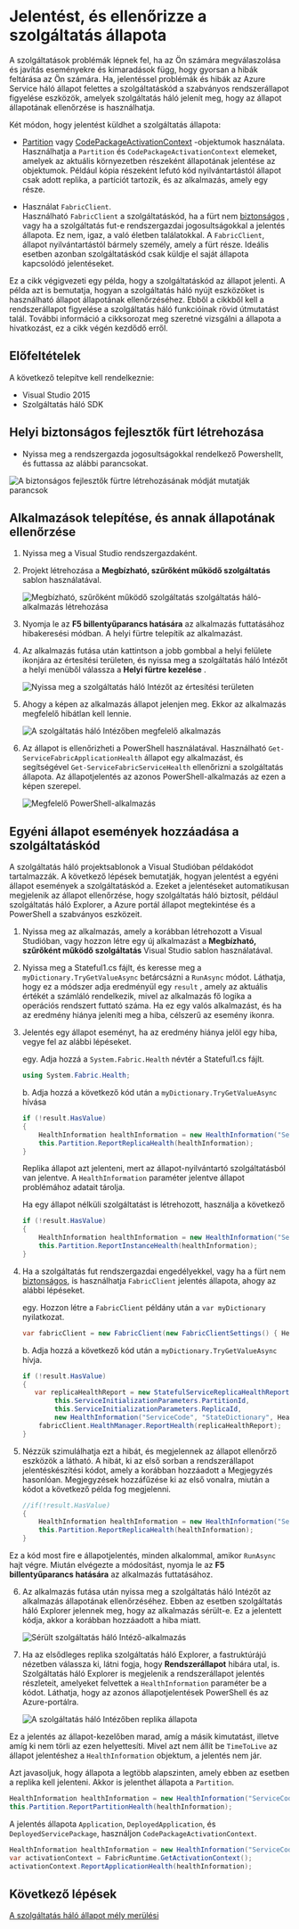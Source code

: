 <properties
   pageTitle="Jelentés és Azure Service háló a állapotának ellenőrzése |} Microsoft Azure"
   description="Útmutató: a szolgáltatáskód küldése állapotjelentések és a szolgáltatás állapotának ellenőrzése eszközeivel állapot nyomon Azure Service háló tartalmazza."
   services="service-fabric"
   documentationCenter=".net"
   authors="toddabel"
   manager="mfussell"
   editor=""/>

<tags
   ms.service="service-fabric"
   ms.devlang="dotnet"
   ms.topic="article"
   ms.tgt_pltfrm="NA"
   ms.workload="NA"
   ms.date="09/06/2016"
   ms.author="toddabel"/>

# <a name="report-and-check-service-health"></a>Jelentést, és ellenőrizze a szolgáltatás állapota
A szolgáltatások problémák lépnek fel, ha az Ön számára megválaszolása és javítás eseményekre és kimaradások függ, hogy gyorsan a hibák feltárása az Ön számára. Ha, jelentéssel problémák és hibák az Azure Service háló állapot felettes a szolgáltatáskód a szabványos rendszerállapot figyelése eszközök, amelyek szolgáltatás háló jelenít meg, hogy az állapot állapotának ellenőrzése is használhatja.

Két módon, hogy jelentést küldhet a szolgáltatás állapota:

- [Partition](https://msdn.microsoft.com/library/system.fabric.istatefulservicepartition.aspx) vagy [CodePackageActivationContext](https://msdn.microsoft.com/library/system.fabric.codepackageactivationcontext.aspx) -objektumok használata.  
Használhatja a `Partition` és `CodePackageActivationContext` elemeket, amelyek az aktuális környezetben részeként állapotának jelentése az objektumok. Például kópia részeként lefutó kód nyilvántartástól állapot csak adott replika, a partíciót tartozik, és az alkalmazás, amely egy része.

- Használat `FabricClient`.   
Használható `FabricClient` a szolgáltatáskód, ha a fürt nem [biztonságos](service-fabric-cluster-security.md) , vagy ha a szolgáltatás fut-e rendszergazdai jogosultságokkal a jelentés állapota. Ez nem, igaz, a való életben találatokkal. A `FabricClient`, állapot nyilvántartástól bármely személy, amely a fürt része. Ideális esetben azonban szolgáltatáskód csak küldje el saját állapota kapcsolódó jelentéseket.

Ez a cikk végigvezeti egy példa, hogy a szolgáltatáskód az állapot jelenti. A példa azt is bemutatja, hogyan a szolgáltatás háló nyújt eszközöket is használható állapot állapotának ellenőrzéséhez. Ebből a cikkből kell a rendszerállapot figyelése a szolgáltatás háló funkcióinak rövid útmutatást talál. További információ a cikksorozat meg szeretné vizsgálni a állapota a hivatkozást, ez a cikk végén kezdődő erről.

## <a name="prerequisites"></a>Előfeltételek
A következő telepítve kell rendelkeznie:

   * Visual Studio 2015
   * Szolgáltatás háló SDK

## <a name="to-create-a-local-secure-dev-cluster"></a>Helyi biztonságos fejlesztők fürt létrehozása
- Nyissa meg a rendszergazda jogosultságokkal rendelkező Powershellt, és futtassa az alábbi parancsokat.

![A biztonságos fejlesztők fürtre létrehozásának módját mutatják parancsok](./media/service-fabric-diagnostics-how-to-report-and-check-service-health/create-secure-dev-cluster.png)

## <a name="to-deploy-an-application-and-check-its-health"></a>Alkalmazások telepítése, és annak állapotának ellenőrzése

1. Nyissa meg a Visual Studio rendszergazdaként.

2. Projekt létrehozása a **Megbízható, szűrőként működő szolgáltatás** sablon használatával.

    ![Megbízható, szűrőként működő szolgáltatás szolgáltatás háló-alkalmazás létrehozása](./media/service-fabric-diagnostics-how-to-report-and-check-service-health/create-stateful-service-application-dialog.png)

3. Nyomja le az **F5 billentyűparancs hatására** az alkalmazás futtatásához hibakeresési módban. A helyi fürtre telepítik az alkalmazást.

4. Az alkalmazás futása után kattintson a jobb gombbal a helyi felülete ikonjára az értesítési területen, és nyissa meg a szolgáltatás háló Intézőt a helyi menüből válassza a **Helyi fürtre kezelése** .

    ![Nyissa meg a szolgáltatás háló Intézőt az értesítési területen](./media/service-fabric-diagnostics-how-to-report-and-check-service-health/LaunchSFX.png)

5. Ahogy a képen az alkalmazás állapot jelenjen meg. Ekkor az alkalmazás megfelelő hibátlan kell lennie.

    ![A szolgáltatás háló Intézőben megfelelő alkalmazás](./media/service-fabric-diagnostics-how-to-report-and-check-service-health/sfx-healthy-app.png)

6. Az állapot is ellenőrizheti a PowerShell használatával. Használható ```Get-ServiceFabricApplicationHealth``` állapot egy alkalmazást, és segítségével ```Get-ServiceFabricServiceHealth``` ellenőrizni a szolgáltatás állapota. Az állapotjelentés az azonos PowerShell-alkalmazás az ezen a képen szerepel.

    ![Megfelelő PowerShell-alkalmazás](./media/service-fabric-diagnostics-how-to-report-and-check-service-health/ps-healthy-app-report.png)

## <a name="to-add-custom-health-events-to-your-service-code"></a>Egyéni állapot események hozzáadása a szolgáltatáskód
A szolgáltatás háló projektsablonok a Visual Studióban példakódot tartalmazzák. A következő lépések bemutatják, hogyan jelentést a egyéni állapot események a szolgáltatáskód a. Ezeket a jelentéseket automatikusan megjelenik az állapot ellenőrzése, hogy szolgáltatás háló biztosít, például szolgáltatás háló Explorer, a Azure portál állapot megtekintése és a PowerShell a szabványos eszközeit.

1. Nyissa meg az alkalmazás, amely a korábban létrehozott a Visual Studióban, vagy hozzon létre egy új alkalmazást a **Megbízható, szűrőként működő szolgáltatás** Visual Studio sablon használatával.

2. Nyissa meg a Stateful1.cs fájlt, és keresse meg a `myDictionary.TryGetValueAsync` betárcsázni a `RunAsync` módot. Láthatja, hogy ez a módszer adja eredményül egy `result` , amely az aktuális értékét a számláló rendelkezik, mivel az alkalmazás fő logika a operációs rendszert futtató száma. Ha ez egy valós alkalmazást, és ha az eredmény hiánya jeleníti meg a hiba, célszerű az esemény ikonra.

3. Jelentés egy állapot eseményt, ha az eredmény hiánya jelöl egy hiba, vegye fel az alábbi lépéseket.

    egy. Adja hozzá a `System.Fabric.Health` névtér a Stateful1.cs fájlt.

    ```csharp
    using System.Fabric.Health;
    ```

    b. Adja hozzá a következő kód után a `myDictionary.TryGetValueAsync` hívása

    ```csharp
    if (!result.HasValue)
    {
        HealthInformation healthInformation = new HealthInformation("ServiceCode", "StateDictionary", HealthState.Error);
        this.Partition.ReportReplicaHealth(healthInformation);
    }
    ```
    Replika állapot azt jelenteni, mert az állapot-nyilvántartó szolgáltatásból van jelentve. A `HealthInformation` paraméter jelentve állapot problémához adatait tárolja.

    Ha egy állapot nélküli szolgáltatást is létrehozott, használja a következő

    ```csharp
    if (!result.HasValue)
    {
        HealthInformation healthInformation = new HealthInformation("ServiceCode", "StateDictionary", HealthState.Error);
        this.Partition.ReportInstanceHealth(healthInformation);
    }
    ```

4. Ha a szolgáltatás fut rendszergazdai engedélyekkel, vagy ha a fürt nem [biztonságos](service-fabric-cluster-security.md), is használhatja `FabricClient` jelentés állapota, ahogy az alábbi lépéseket.  

    egy. Hozzon létre a `FabricClient` példány után a `var myDictionary` nyilatkozat.

    ```csharp
    var fabricClient = new FabricClient(new FabricClientSettings() { HealthReportSendInterval = TimeSpan.FromSeconds(0) });
    ```

    b. Adja hozzá a következő kód után a `myDictionary.TryGetValueAsync` hívja.

    ```csharp
    if (!result.HasValue)
    {
       var replicaHealthReport = new StatefulServiceReplicaHealthReport(
            this.ServiceInitializationParameters.PartitionId,
            this.ServiceInitializationParameters.ReplicaId,
            new HealthInformation("ServiceCode", "StateDictionary", HealthState.Error));
        fabricClient.HealthManager.ReportHealth(replicaHealthReport);
    }
    ```

5. Nézzük szimulálhatja ezt a hibát, és megjelennek az állapot ellenőrző eszközök a látható. A hibát, ki az első sorban a rendszerállapot jelentéskészítési kódot, amely a korábban hozzáadott a Megjegyzés hasonlóan. Megjegyzések hozzáfűzése ki az első vonalra, miután a kódot a következő példa fog megjelenni.

    ```csharp
    //if(!result.HasValue)
    {
        HealthInformation healthInformation = new HealthInformation("ServiceCode", "StateDictionary", HealthState.Error);
        this.Partition.ReportReplicaHealth(healthInformation);
    }
    ```
 Ez a kód most fire e állapotjelentés, minden alkalommal, amikor `RunAsync` hajt végre. Miután elvégezte a módosítást, nyomja le az **F5 billentyűparancs hatására** az alkalmazás futtatásához.

6. Az alkalmazás futása után nyissa meg a szolgáltatás háló Intézőt az alkalmazás állapotának ellenőrzéséhez. Ebben az esetben szolgáltatás háló Explorer jelennek meg, hogy az alkalmazás sérült-e. Ez a jelentett kódja, akkor a korábban hozzáadott a hiba miatt.

    ![Sérült szolgáltatás háló Intéző-alkalmazás](./media/service-fabric-diagnostics-how-to-report-and-check-service-health/sfx-unhealthy-app.png)

7. Ha az elsődleges replika szolgáltatás háló Explorer, a fastruktúrájú nézetben válassza ki, látni fogja, hogy **Rendszerállapot** hibára utal, is. Szolgáltatás háló Explorer is megjelenik a rendszerállapot jelentés részleteit, amelyeket felvettek a `HealthInformation` paraméter be a kódot. Láthatja, hogy az azonos állapotjelentések PowerShell és az Azure-portálra.

    ![A szolgáltatás háló Intézőben replika állapota](./media/service-fabric-diagnostics-how-to-report-and-check-service-health/replica-health-error-report-sfx.png)

Ez a jelentés az állapot-kezelőben marad, amíg a másik kimutatást, illetve amíg ki nem törli az ezen helyettesíti. Mivel azt nem állít be `TimeToLive` az állapot jelentéshez a `HealthInformation` objektum, a jelentés nem jár.

Azt javasoljuk, hogy állapota a legtöbb alapszinten, amely ebben az esetben a replika kell jelenteni. Akkor is jelenthet állapota a `Partition`.

```csharp
HealthInformation healthInformation = new HealthInformation("ServiceCode", "StateDictionary", HealthState.Error);
this.Partition.ReportPartitionHealth(healthInformation);
```

A jelentés állapota `Application`, `DeployedApplication`, és `DeployedServicePackage`, használjon `CodePackageActivationContext`.

```csharp
HealthInformation healthInformation = new HealthInformation("ServiceCode", "StateDictionary", HealthState.Error);
var activationContext = FabricRuntime.GetActivationContext();
activationContext.ReportApplicationHealth(healthInformation);
```

## <a name="next-steps"></a>Következő lépések
[A szolgáltatás háló állapot mély merülési](service-fabric-health-introduction.md)
